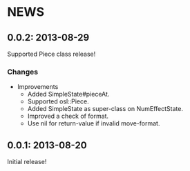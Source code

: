 # NEWS

## 0.0.2: 2013-08-29

Supported Piece class release!

### Changes

  * Improvements
    * Added SimpleState#pieceAt.
    * Supported osl::Piece.
    * Added SimpleState as super-class on NumEffectState.
    * Improved a check of format.
    * Use nil for return-value if invalid move-format.

## 0.0.1: 2013-08-20

Initial release!
